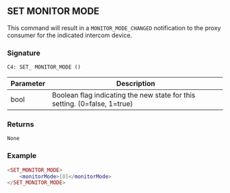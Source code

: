 ## SET MONITOR MODE

This command will result in a `MONITOR_MODE_CHANGED` notification to the proxy consumer for the indicated intercom device.


### Signature

`C4: SET_ MONITOR_MODE ()`


| Parameter | Description |
| --- | --- |
| bool | Boolean flag indicating the new state for this setting. (0=false, 1=true) |


### Returns

`None`


### Example

```lua
<SET_MONITOR_MODE>
    <monitorMode>[0]</monitorMode>
</SET_MONITOR_MODE>
```
